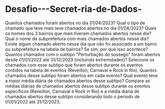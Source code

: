 # Desafio---Secret-ria-de-Dados-

Quantos chamados foram abertos no dia 01/04/2023?
Qual o tipo de chamado que teve mais teve chamados abertos no dia 01/04/2023?
Quais os nomes dos 3 bairros que mais tiveram chamados abertos nesse dia?
Qual o nome da subprefeitura com mais chamados abertos nesse dia?
Existe algum chamado aberto nesse dia que não foi associado a um bairro ou subprefeitura na tabela de bairros? Se sim, por que isso acontece?
Quantos chamados com o subtipo "Perturbação do sossego" foram abertos desde 01/01/2022 até 31/12/2023 (incluindo extremidades)?
Selecione os chamados com esse subtipo que foram abertos durante os eventos contidos na tabela de eventos (Reveillon, Carnaval e Rock in Rio).
Quantos chamados desse subtipo foram abertos em cada evento?
Qual evento teve a maior média diária de chamados abertos desse subtipo?
Compare as médias diárias de chamados abertos desse subtipo durante os eventos específicos (Reveillon, Carnaval e Rock in Rio) e a média diária de chamados abertos desse subtipo considerando todo o período de 01/01/2022 até 31/12/2023.

